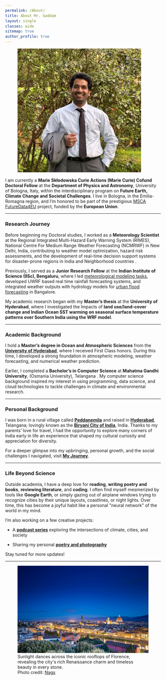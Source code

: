 ```yaml
---
permalink: /About/
title: About Mr. Gaddam
layout: single
classes: wide
sitemap: true
author_profile: true
---
```


<figure style="width: 400px" class="align-right">
  <img src="/assets/images/Display pic.JPG" alt="Nagaraju Gaddam Profile Picture">
</figure>

I am currently a **Marie Skłodowska Curie Actions (Marie Curie) Cofund Doctoral Fellow** at the **Department of Physics and Astronomy**, University of Bologna, Italy, within the interdisciplinary program on **Future Earth, Climate Change and Societal Challenges**. I live in Bologna, in the Emilia-Romagna region, and I’m honored to be part of the prestigious [MSCA FutureData4EU](https://site.unibo.it/futuredata4eu/en) project, funded by the **European Union**.

---

### Research Journey

Before beginning my Doctoral studies, I worked as a **Meteorology  Scientist**  at the Regional Integrated Multi-Hazard Early Warning System (RIMES), National Centre For Medium Range Weather Forecasting (NCMRWF) in New Delhi, India, contributing to weather model optimization, hazard risk assessments, and the development of real-time decision support systems for disaster-prone regions in India and Neighborhood countries .

Previously, I served as a **Junior Research Fellow** at the **Indian Institute of Science (IISc), Bengaluru**, where I led [meteorological modeling tasks](https://icwar.iisc.ac.in/assets/pdfs/Media%20Coverage/deccanherald.com-IISc%20flood%20model%20heads%20to%20Bengalurus%20rescue.pdf), developed UWRF based real time rainfall forecasting systems, and integrated weather outputs with hydrology models for [urban flood forecasting](https://www.deccanherald.com/india/karnataka/bengaluru/iisc-flood-model-heads-to-b-luru-s-rescue-3031418) in Bangalore.

My academic research began with my **Master’s thesis** at the **University of Hyderabad**, where I investigated the Impacts of **land use/land-cover change and Indian Ocean SST warming on seasonal surface temperature patterns over Southern India using the WRF model**.

---

### Academic Background

I hold a **Master’s degree in Ocean and Atmospheric Sciences** from the [**University of Hyderabad**](https://uohyd.ac.in/), where I received First Class honors. During this time, I developed a strong foundation in atmospheric modeling, weather forecasting, and numerical weather prediction.

Earlier, I completed a **Bachelor’s in Computer Science** at **Mahatma Gandhi University**, (Osmania University), Telangana . My computer science background inspired my interest in using programming, data science, and cloud technologies to tackle challenges in climate and environmental research.

---

### Personal Background

I was born in a rural village called [**Peddanemila**](https://www.google.com/maps/place/Pedanemila/@17.348783,79.7701355,295m/data=!3m1!1e3!4m15!1m8!3m7!1s0x3a34c19f9be9391d:0x6b4e959373008fd9!2sNuthankal,+Telangana+508221,+India!3b1!8m2!3d17.3321865!4d79.6955303!16s%2Fm%2F0gg8qfp!3m5!1s0x3a34eb66ac4fc0cf:0x5b2d32651f5adba8!8m2!3d17.3482832!4d79.7696801!16s%2Fg%2F11qbkt8dj2?entry=ttu&g_ep=EgoyMDI1MDYxNS4wIKXMDSoASAFQAw%3D%3D) and raised in [**Hyderabad**](https://youtu.be/-1FBsUq5HzU), Telangana; lovingly known as the [**Biryani City of India**](https://en.wikipedia.org/wiki/Hyderabadi_biryani), India. Thanks to my parents’ love for travel, I had the opportunity to explore many corners of India early in life an experience that shaped my cultural curiosity and appreciation for diversity.

For a deeper glimpse into my upbringing, personal growth, and the social challenges I navigated, visit **[My Journey](https://nagsclimate.github.io/journey/)**.

---

### Life Beyond Science

Outside academia, I have a deep love for **reading**, **writing poetry and books**, **reviewing literature**, and **coding**. I often find myself mesmerized by tools like **Google Earth**, or simply gazing out of airplane windows trying to recognize cities by their unique layouts, coastlines, or night lights. Over time, this has become a joyful habit like a personal "neural network" of the world in my mind.

I’m also working on a few creative projects:

- A [**podcast series**](https://nagsclimate.github.io/creative-space/) exploring the intersections of climate, cities, and society
    
- Sharing my personal [**poetry and photography**](https://nagsclimate.github.io/creative-space/)
    
Stay tuned for more updates!

---

<figure class="align-center">
  <img src="/assets/city-pics/florence.jpg" a
  lt="Photo of London by Unsplash">
  <figcaption>Sunlight dances across the iconic rooftops of Florence, revealing the city's rich Renaissance charm and timeless beauty in every stone. <br>Photo credit: <a href="https://nagsclimate.github.io/">Nags</a></figcaption>
</figure>

